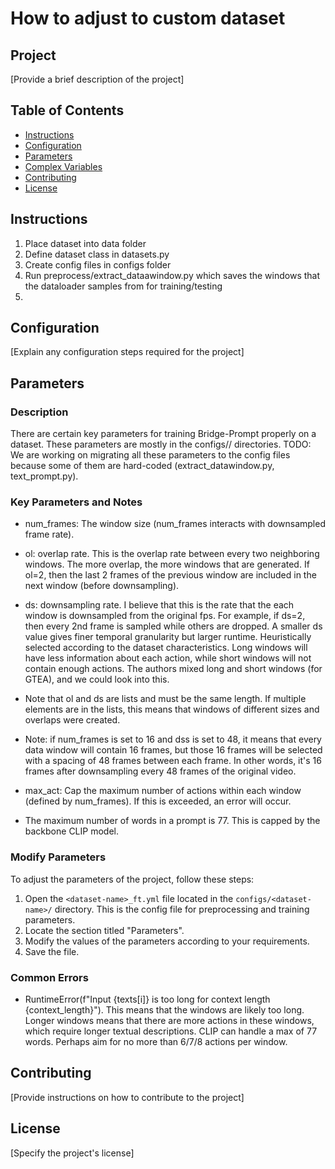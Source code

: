 # How to adjust to custom dataset

## Project

[Provide a brief description of the project]

## Table of Contents

- [Instructions](#instructions)
- [Configuration](#configuration)
- [Parameters](#parameters)
- [Complex Variables](#complex-variables)
- [Contributing](#contributing)
- [License](#license)

## Instructions
1. Place dataset into data folder
2. Define dataset class in datasets.py
3. Create config files in configs folder
4. Run preprocess/extract_dataawindow.py which saves the windows that the dataloader samples from for training/testing
5. 



## Configuration

[Explain any configuration steps required for the project]

## Parameters

### Description
There are certain key parameters for training Bridge-Prompt properly on a dataset. These parameters are mostly in the configs/<dataset-name>/ directories. 
TODO: We are working on migrating all these parameters to the config files because some of them are hard-coded (extract_datawindow.py, text_prompt.py).

### Key Parameters and Notes
- num_frames: The window size (num_frames interacts with downsampled frame rate).
- ol: overlap rate. This is the overlap rate between every two neighboring windows. The more overlap, the more windows that are generated. If ol=2, then the last 2 frames of the previous window are included in the next window (before downsampling).
- ds: downsampling rate. I believe that this is the rate that the each window is downsampled from the original fps. For example, if ds=2, then every 2nd frame is sampled while others are dropped. A smaller ds value gives finer temporal granularity but larger runtime. Heuristically selected according to the dataset characteristics. Long windows will have less information about each action, while short windows will not contain enough actions. The authors mixed long and short windows (for GTEA), and we could look into this.
- Note that ol and ds are lists and must be the same length. If multiple elements are in the lists, this means that windows of different sizes and overlaps were created.
- Note: if num_frames is set to 16 and dss is set to 48, it means that every data window will contain 16 frames, but those 16 frames will be selected with a spacing of 48 frames between each frame. In other words, it's 16 frames after downsampling every 48 frames of the original video.
- max_act: Cap the maximum number of actions within each window (defined by num_frames). If this is exceeded, an error will occur.

- The maximum number of words in a prompt is 77. This is capped by the backbone CLIP model. 

### Modify Parameters
To adjust the parameters of the project, follow these steps:

1. Open the `<dataset-name>_ft.yml` file located in the `configs/<dataset-name>/` directory. This is the config file for preprocessing and training parameters.
2. Locate the section titled "Parameters".
3. Modify the values of the parameters according to your requirements.
4. Save the file.

### Common Errors
- RuntimeError(f"Input {texts[i]} is too long for context length {context_length}"). This means that the windows are likely too long. Longer windows means that there are more actions in these windows, which require longer textual descriptions. CLIP can handle a max of 77 words. Perhaps aim for no more than 6/7/8 actions per window. 
## Contributing

[Provide instructions on how to contribute to the project]

## License

[Specify the project's license]
